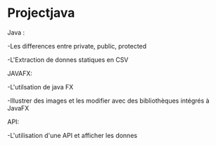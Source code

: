 # Projectjava

Java :

-Les differences entre private, public, protected

-L'Extraction de donnes statiques en CSV 

JAVAFX:

-L'utilsation de java FX 

-Illustrer des images et les modifier avec des bibliothèques intégrés à JavaFX 

API:

-L'utilisation d'une API et afficher les donnes


